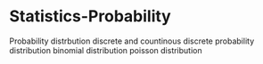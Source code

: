 # Statistics-Probability
Probability distrbution discrete and countinous
discrete probability distribution
binomial distribution
poisson distribution
